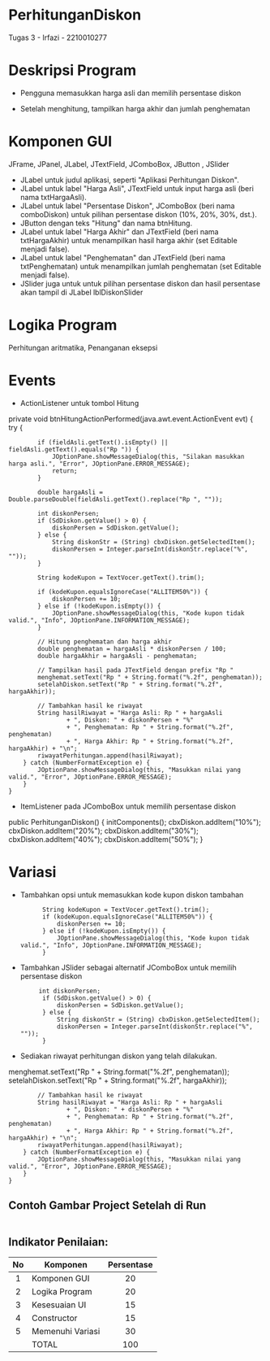 # PerhitunganDiskon
 Tugas 3 - Irfazi - 2210010277

# Deskripsi Program
* Pengguna memasukkan harga asli dan memilih persentase diskon

* Setelah menghitung, tampilkan harga akhir dan jumlah penghematan

# Komponen GUI
JFrame, JPanel, JLabel, JTextField, JComboBox, JButton , JSlider
- JLabel untuk judul aplikasi, seperti "Aplikasi Perhitungan Diskon".
- JLabel untuk label "Harga Asli", JTextField untuk input harga asli (beri nama txtHargaAsli).
- JLabel untuk label "Persentase Diskon", JComboBox (beri nama comboDiskon) untuk pilihan persentase diskon (10%, 20%, 30%, dst.).
- JButton dengan teks "Hitung" dan nama btnHitung.
- JLabel untuk label "Harga Akhir" dan JTextField (beri nama txtHargaAkhir) untuk menampilkan hasil harga akhir (set Editable menjadi false).
- JLabel untuk label "Penghematan" dan JTextField (beri nama txtPenghematan) untuk menampilkan jumlah penghematan (set Editable menjadi false).
- JSlider juga untuk untuk pilihan persentase diskon dan hasil persentase akan tampil di JLabel lblDiskonSlider

# Logika Program
Perhitungan aritmatika, Penanganan eksepsi

# Events
* ActionListener untuk tombol Hitung
 
 private void btnHitungActionPerformed(java.awt.event.ActionEvent evt) {                                          
        try {

            if (fieldAsli.getText().isEmpty() || fieldAsli.getText().equals("Rp ")) {
                JOptionPane.showMessageDialog(this, "Silakan masukkan harga asli.", "Error", JOptionPane.ERROR_MESSAGE);
                return;
            }

            double hargaAsli = Double.parseDouble(fieldAsli.getText().replace("Rp ", ""));

            int diskonPersen;
            if (SdDiskon.getValue() > 0) {
                diskonPersen = SdDiskon.getValue();
            } else {
                String diskonStr = (String) cbxDiskon.getSelectedItem();
                diskonPersen = Integer.parseInt(diskonStr.replace("%", ""));
            }

            String kodeKupon = TextVocer.getText().trim();

            if (kodeKupon.equalsIgnoreCase("ALLITEM50%")) {
                diskonPersen += 10;
            } else if (!kodeKupon.isEmpty()) {
                JOptionPane.showMessageDialog(this, "Kode kupon tidak valid.", "Info", JOptionPane.INFORMATION_MESSAGE);
            }

            // Hitung penghematan dan harga akhir
            double penghematan = hargaAsli * diskonPersen / 100;
            double hargaAkhir = hargaAsli - penghematan;

            // Tampilkan hasil pada JTextField dengan prefix "Rp "
            menghemat.setText("Rp " + String.format("%.2f", penghematan));
            setelahDiskon.setText("Rp " + String.format("%.2f", hargaAkhir));

            // Tambahkan hasil ke riwayat
            String hasilRiwayat = "Harga Asli: Rp " + hargaAsli
                    + ", Diskon: " + diskonPersen + "%"
                    + ", Penghematan: Rp " + String.format("%.2f", penghematan)
                    + ", Harga Akhir: Rp " + String.format("%.2f", hargaAkhir) + "\n";
            riwayatPerhitungan.append(hasilRiwayat);
        } catch (NumberFormatException e) {
            JOptionPane.showMessageDialog(this, "Masukkan nilai yang valid.", "Error", JOptionPane.ERROR_MESSAGE);
        }
    }                                         

            
* ItemListener pada JComboBox untuk memilih persentase diskon

public PerhitunganDiskon() {
        initComponents();
        cbxDiskon.addItem("10%");
        cbxDiskon.addItem("20%");
        cbxDiskon.addItem("30%");
        cbxDiskon.addItem("40%");
        cbxDiskon.addItem("50%");
    }


# Variasi
* Tambahkan opsi untuk memasukkan kode kupon diskon tambahan
  
            String kodeKupon = TextVocer.getText().trim();
            if (kodeKupon.equalsIgnoreCase("ALLITEM50%")) {
                diskonPersen += 10;
            } else if (!kodeKupon.isEmpty()) {
                JOptionPane.showMessageDialog(this, "Kode kupon tidak valid.", "Info", JOptionPane.INFORMATION_MESSAGE);
            }

* Tambahkan JSlider sebagai alternatif JComboBox untuk memilih persentase diskon

           int diskonPersen;
            if (SdDiskon.getValue() > 0) {
                diskonPersen = SdDiskon.getValue();
            } else {
                String diskonStr = (String) cbxDiskon.getSelectedItem();
                diskonPersen = Integer.parseInt(diskonStr.replace("%", ""));
            }

* Sediakan riwayat perhitungan diskon yang telah dilakukan.

 menghemat.setText("Rp " + String.format("%.2f", penghematan));
            setelahDiskon.setText("Rp " + String.format("%.2f", hargaAkhir));

            // Tambahkan hasil ke riwayat
            String hasilRiwayat = "Harga Asli: Rp " + hargaAsli
                    + ", Diskon: " + diskonPersen + "%"
                    + ", Penghematan: Rp " + String.format("%.2f", penghematan)
                    + ", Harga Akhir: Rp " + String.format("%.2f", hargaAkhir) + "\n";
            riwayatPerhitungan.append(hasilRiwayat);
        } catch (NumberFormatException e) {
            JOptionPane.showMessageDialog(this, "Masukkan nilai yang valid.", "Error", JOptionPane.ERROR_MESSAGE);
        }
    } 

## Contoh Gambar Project Setelah di Run
![]()

## Indikator Penilaian:

| No  | Komponen         |  Persentase  |
| :-: | --------------   |   :-----:    |
|  1  | Komponen GUI     |    20    |
|  2  | Logika Program   |    20    |
|  3  | Kesesuaian UI    |    15    |
|  4  | Constructor      |    15    |
|  5  | Memenuhi Variasi |    30    |
|     | TOTAL        | 100 |
